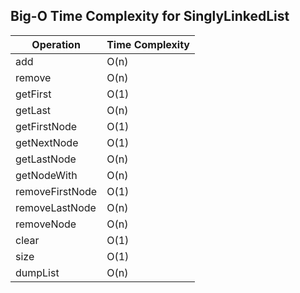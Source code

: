 ## Big-O Time Complexity for SinglyLinkedList

| Operation        | Time Complexity |
|------------------|-----------------|
| add              | O(n)            |
| remove           | O(n)            |
| getFirst         | O(1)            |
| getLast          | O(n)            |
| getFirstNode     | O(1)            |
| getNextNode      | O(1)            |
| getLastNode      | O(n)            |
| getNodeWith      | O(n)            |
| removeFirstNode  | O(1)            |
| removeLastNode   | O(n)            |
| removeNode       | O(n)            |
| clear            | O(1)            |
| size             | O(1)            |
| dumpList         | O(n)            |
